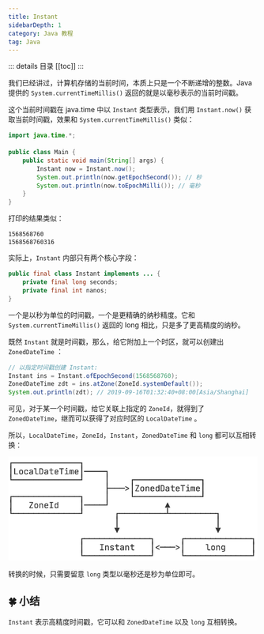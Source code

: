 ```yaml
---
title: Instant
sidebarDepth: 1
category: Java 教程
tag: Java
---
```


::: details 目录
[[toc]]
:::

我们已经讲过，计算机存储的当前时间，本质上只是一个不断递增的整数。Java 提供的 `System.currentTimeMillis()` 返回的就是以毫秒表示的当前时间戳。

这个当前时间戳在 java.time 中以 `Instant` 类型表示，我们用 `Instant.now()` 获取当前时间戳，效果和 `System.currentTimeMillis()` 类似：

```java
import java.time.*;

public class Main {
    public static void main(String[] args) {
        Instant now = Instant.now();
        System.out.println(now.getEpochSecond()); // 秒
        System.out.println(now.toEpochMilli()); // 毫秒
    }
}
```

打印的结果类似：

```
1568568760
1568568760316
```

实际上，`Instant` 内部只有两个核心字段：

```java
public final class Instant implements ... {
    private final long seconds;
    private final int nanos;
}
```

一个是以秒为单位的时间戳，一个是更精确的纳秒精度。它和 `System.currentTimeMillis()` 返回的 long 相比，只是多了更高精度的纳秒。

既然 `Instant` 就是时间戳，那么，给它附加上一个时区，就可以创建出 `ZonedDateTime` ：

```java
// 以指定时间戳创建 Instant:
Instant ins = Instant.ofEpochSecond(1568568760);
ZonedDateTime zdt = ins.atZone(ZoneId.systemDefault());
System.out.println(zdt); // 2019-09-16T01:32:40+08:00[Asia/Shanghai]
```

可见，对于某一个时间戳，给它关联上指定的 `ZoneId`，就得到了 `ZonedDateTime`，继而可以获得了对应时区的 `LocalDateTime` 。

所以，`LocalDateTime`，`ZoneId`，`Instant`，`ZonedDateTime` 和 `long` 都可以互相转换：

![20221124092901](assets/20221124092901.png)

转换的时候，只需要留意 `long` 类型以毫秒还是秒为单位即可。

## 🍀 小结

`Instant` 表示高精度时间戳，它可以和 `ZonedDateTime` 以及 `long` 互相转换。
